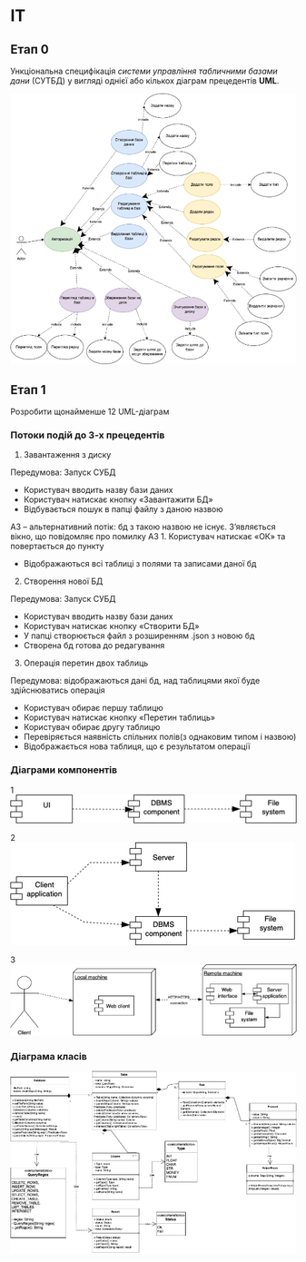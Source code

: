 # IT

## **Етап 0**

Ункціональна специфікація _системи управління табличними базами дани_ (СУТБД) у вигляді однієї або кількох діаграм прецедентів **UML**.

![0 Етап UML](/UML.drawio.png)


## **Етап 1**

Розробити щонайменше 12 UML-діаграм

### Потоки подій до 3-х прецедентів

1. Завантаження з диску

  Передумова: Запуск СУБД
  
  * Користувач вводить назву бази даних
  * Користувач натискає кнопку «Завантажити БД»
  * Відбувається пошук в папці файлу з даною назвою

А3 – альтернативний потік: бд з такою назвою не існує. З’являється вікно, що повідомляє про помилку
А3 1. Користувач натискає «ОК» та повертається до пункту 

  * Відображаються всі таблиці з полями та записами даної бд

2. Створення нової БД

  Передумова: Запуск СУБД
  
  * Користувач вводить назву бази даних
  * Користувач натискає кнопку «Створити БД»
  * У папці створюється файл з розширенням .json з новою бд
  * Створена бд готова до редагування

3. Операція перетин двох таблиць 

  Передумова: відображаються дані бд, над таблицями якої буде здійснюватись операція
  
  * Користувач обирає першу таблицю
  * Користувач натискає кнопку «Перетин таблиць»
  * Користувач обирає другу таблицю
  * Перевіряється наявність спільних полів(з однаковим типом і назвою) 
  * Відображається нова таблиця, що є результатом операції

### Діаграми компонентів

1
![1](ComponentsDiagram.png)

2
![2](/ComponentDiagram1.drawio.png)

3
![3](/ComponentDiagram2.drawio.png)

### Діаграма класів

![class diagram](/ClassDiagram.drawio.png)
